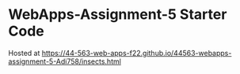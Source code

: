 # WebApps-Assignment-5 Starter Code
Hosted at <https://44-563-web-apps-f22.github.io/44563-webapps-assignment-5-Adi758/insects.html>
